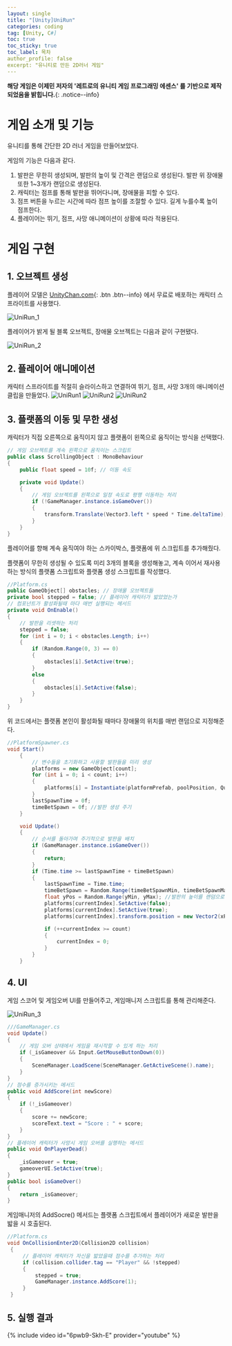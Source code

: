 ```yaml
---
layout: single
title: "[Unity]UniRun"
categories: coding
tag: [Unity, C#]
toc: true
toc_sticky: true
toc_label: 목차
author_profile: false
excerpt: "유니티로 만든 2D러너 게임"
---
```


**해당 게임은 이제민 저자의 '레트로의 유니티 게임 프로그래밍 에센스' 를 기반으로 제작되었음을 밝힙니다.**{: .notice--info}

# 게임 소개 및 기능

유니티를 통해 간단한 2D 러너 게임을 만들어보았다.

게임의 기능은 다음과 같다.

1. 발판은 무한히 생성되며, 발판의 높이 및 간격은 랜덤으로 생성된다. 발판 위 장애물 또한 1~3개가 랜덤으로 생성된다.
2. 캐릭터는 점프를 통해 발판을 뛰어다니며, 장애물을 피할 수 있다.
3. 점프 버튼을 누르는 시간에 따라 점프 높이를 조절할 수 있다. 길게 누를수록 높이 점프한다.
4. 플레이어는 뛰기, 점프, 사망 애니메이션이 상황에 따라 적용된다.

# 게임 구현

## 1. 오브젝트 생성

플레이어 모델은 [UnityChan.com](https://unity-chan.com/){: .btn .btn--info} 에서 무료로 배포하는 캐릭터 스프라이트를 사용했다.

![UniRun_1]({{site.url}}/images/2025-03-10-UniRun/UniRun_1.PNG)

플레이어가 밝게 될 블록 오브젝트, 장애물 오브젝트는 다음과 같이 구현됐다.

![UniRun_2]({{site.url}}/images/2025-03-10-UniRun/UniRun_2.PNG)

## 2. 플레이어 애니메이션

캐릭터 스프라이트를 적절히 슬라이스하고 연결하여 뛰기, 점프, 사망 3개의 애니메이션 클립을 만들었다.
![UniRun1]({{site.url}}/images/2025-03-10-UniRun/UniRun1.GIF)
![UniRun2]({{site.url}}/images/2025-03-10-UniRun/UniRun2.GIF)
![UniRun2]({{site.url}}/images/2025-03-10-UniRun/UniRun3.GIF)

## 3. 플랫폼의 이동 및 무한 생성

캐릭터가 직접 오른쪽으로 움직이지 않고 플랫폼이 왼쪽으로 움직이는 방식을 선택했다.

```c#
// 게임 오브젝트를 계속 왼쪽으로 움직이는 스크립트
public class ScrollingObject : MonoBehaviour
{
    public float speed = 10f; // 이동 속도

    private void Update()
    {
        // 게임 오브젝트를 왼쪽으로 일정 속도로 평행 이동하는 처리
        if (!GameManager.instance.isGameOver())
        {
            transform.Translate(Vector3.left * speed * Time.deltaTime);
        }
    }
}
```

플레이어를 향해 계속 움직여야 하는 스카이박스, 플랫폼에 위 스크립트를 추가해줬다.

플랫폼이 무한히 생성될 수 있도록 미리 3개의 블록을 생성해놓고, 계속 이어서 재사용 하는 방식의 플랫폼 스크립트와 플랫폼 생성 스크립트를 작성했다.

```c#
//Platform.cs
public GameObject[] obstacles; // 장애물 오브젝트들
private bool stepped = false; // 플레이어 캐릭터가 밟았었는가
// 컴포넌트가 활성화될때 마다 매번 실행되는 메서드
private void OnEnable()
{
    // 발판을 리셋하는 처리
    stepped = false;
    for (int i = 0; i < obstacles.Length; i++)
    {
        if (Random.Range(0, 3) == 0)
        {
            obstacles[i].SetActive(true);
        }
        else
        {
            obstacles[i].SetActive(false);
        }
    }
}
```

위 코드에서는 플랫폼 본인이 활성화될 때마다 장애물의 위치를 매번 랜덤으로 지정해준다.

```c#
//PlatformSpawner.cs
void Start()
    {
        // 변수들을 초기화하고 사용할 발판들을 미리 생성
        platforms = new GameObject[count];
        for (int i = 0; i < count; i++)
        {
            platforms[i] = Instantiate(platformPrefab, poolPosition, Quaternion.identity);
        }
        lastSpawnTime = 0f;
        timeBetSpawn = 0f; //발판 생성 주기
    }

    void Update()
    {
        // 순서를 돌아가며 주기적으로 발판을 배치
        if (GameManager.instance.isGameOver())
        {
            return;
        }
        if (Time.time >= lastSpawnTime + timeBetSpawn)
        {
            lastSpawnTime = Time.time;
            timeBetSpawn = Random.Range(timeBetSpawnMin, timeBetSpawnMax);
            float yPos = Random.Range(yMin, yMax); //발판의 높이를 랜덤으로 지정
            platforms[currentIndex].SetActive(false);
            platforms[currentIndex].SetActive(true);
            platforms[currentIndex].transform.position = new Vector2(xPos, yPos);

            if (++currentIndex >= count)
            {
                currentIndex = 0;
            }
        }
    }
```

## 4. UI

게임 스코어 및 게임오버 UI를 만들어주고, 게임매니저 스크립트를 통해 관리해준다.

![UniRun_3]({{site.url}}/images/2025-03-10-UniRun/UniRun_3.PNG)

```c#
///GameManager.cs
void Update()
{
    // 게임 오버 상태에서 게임을 재시작할 수 있게 하는 처리
    if (_isGameover && Input.GetMouseButtonDown(0))
    {
        SceneManager.LoadScene(SceneManager.GetActiveScene().name);
    }
}
// 점수를 증가시키는 메서드
public void AddScore(int newScore)
{
    if (!_isGameover)
    {
        score += newScore;
        scoreText.text = "Score : " + score;
    }
}
// 플레이어 캐릭터가 사망시 게임 오버를 실행하는 메서드
public void OnPlayerDead()
{
    _isGameover = true;
    gameoverUI.SetActive(true);
}
public bool isGameOver()
{
    return _isGameover;
}
```

게임매니저의 AddSocre() 메서드는 플랫폼 스크립트에서 플레이어가 새로운 발판을 밟을 시 호출된다.

```c#
//Platform.cs
void OnCollisionEnter2D(Collision2D collision)
 {
     // 플레이어 캐릭터가 자신을 밟았을때 점수를 추가하는 처리
     if (collision.collider.tag == "Player" && !stepped)
     {
         stepped = true;
         GameManager.instance.AddScore(1);
     }
 }
```

## 5. 실행 결과

{% include video id="6pwb9-Skh-E" provider="youtube" %}
